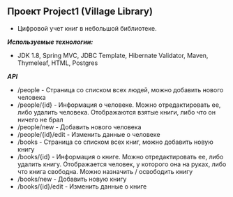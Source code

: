 ## Проект Project1 (Village Library)

- Цифровой учет книг в небольшой библиотеке.

***Используемые технологии:***
- JDK 1.8, Spring MVC, JDBC Template, Hibernate Validator, Maven, Thymeleaf, HTML, Postgres

***API***
- /people - Страница со списком всех людей, можно добавить нового человека
- /people/{id} - Информация о человеке. Можно отредактировать ее, либо удалить человека. Отображаются взятые книги, либо что он ничего не брал
- /people/new - Добавить нового человека
- /people/{id}/edit - Изменить данные о человеке
- /books - Страница со списком всех книг, можно добавить новую книгу
- /books/{id} - Информация о книге. Можно отредактировать ее, либо удалить книгу. Отображается человек, у которого она на руках, либо что книга свободна. Можно назначить / освободить книгу
- /books/new - Добавить новую книгу
- /books/{id}/edit - Изменить данные о книге
